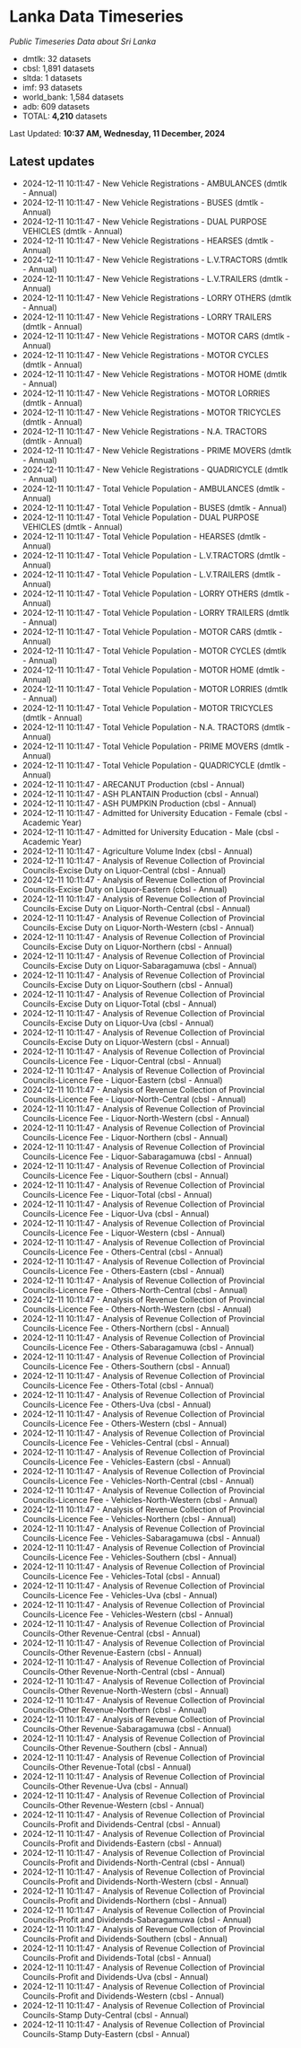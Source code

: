 # Lanka Data Timeseries
*Public Timeseries Data about Sri Lanka*

* dmtlk: 32 datasets
* cbsl: 1,891 datasets
* sltda: 1 datasets
* imf: 93 datasets
* world_bank: 1,584 datasets
* adb: 609 datasets
* TOTAL: **4,210** datasets

Last Updated: **10:37 AM, Wednesday, 11 December, 2024**

## Latest updates

* 2024-12-11 10:11:47 - New Vehicle Registrations - AMBULANCES (dmtlk - Annual)
* 2024-12-11 10:11:47 - New Vehicle Registrations - BUSES (dmtlk - Annual)
* 2024-12-11 10:11:47 - New Vehicle Registrations - DUAL PURPOSE VEHICLES (dmtlk - Annual)
* 2024-12-11 10:11:47 - New Vehicle Registrations - HEARSES (dmtlk - Annual)
* 2024-12-11 10:11:47 - New Vehicle Registrations - L.V.TRACTORS (dmtlk - Annual)
* 2024-12-11 10:11:47 - New Vehicle Registrations - L.V.TRAILERS (dmtlk - Annual)
* 2024-12-11 10:11:47 - New Vehicle Registrations - LORRY OTHERS (dmtlk - Annual)
* 2024-12-11 10:11:47 - New Vehicle Registrations - LORRY TRAILERS (dmtlk - Annual)
* 2024-12-11 10:11:47 - New Vehicle Registrations - MOTOR CARS (dmtlk - Annual)
* 2024-12-11 10:11:47 - New Vehicle Registrations - MOTOR CYCLES (dmtlk - Annual)
* 2024-12-11 10:11:47 - New Vehicle Registrations - MOTOR HOME (dmtlk - Annual)
* 2024-12-11 10:11:47 - New Vehicle Registrations - MOTOR LORRIES (dmtlk - Annual)
* 2024-12-11 10:11:47 - New Vehicle Registrations - MOTOR TRICYCLES (dmtlk - Annual)
* 2024-12-11 10:11:47 - New Vehicle Registrations - N.A. TRACTORS (dmtlk - Annual)
* 2024-12-11 10:11:47 - New Vehicle Registrations - PRIME MOVERS (dmtlk - Annual)
* 2024-12-11 10:11:47 - New Vehicle Registrations - QUADRICYCLE (dmtlk - Annual)
* 2024-12-11 10:11:47 - Total Vehicle Population - AMBULANCES (dmtlk - Annual)
* 2024-12-11 10:11:47 - Total Vehicle Population - BUSES (dmtlk - Annual)
* 2024-12-11 10:11:47 - Total Vehicle Population - DUAL PURPOSE VEHICLES (dmtlk - Annual)
* 2024-12-11 10:11:47 - Total Vehicle Population - HEARSES (dmtlk - Annual)
* 2024-12-11 10:11:47 - Total Vehicle Population - L.V.TRACTORS (dmtlk - Annual)
* 2024-12-11 10:11:47 - Total Vehicle Population - L.V.TRAILERS (dmtlk - Annual)
* 2024-12-11 10:11:47 - Total Vehicle Population - LORRY OTHERS (dmtlk - Annual)
* 2024-12-11 10:11:47 - Total Vehicle Population - LORRY TRAILERS (dmtlk - Annual)
* 2024-12-11 10:11:47 - Total Vehicle Population - MOTOR CARS (dmtlk - Annual)
* 2024-12-11 10:11:47 - Total Vehicle Population - MOTOR CYCLES (dmtlk - Annual)
* 2024-12-11 10:11:47 - Total Vehicle Population - MOTOR HOME (dmtlk - Annual)
* 2024-12-11 10:11:47 - Total Vehicle Population - MOTOR LORRIES (dmtlk - Annual)
* 2024-12-11 10:11:47 - Total Vehicle Population - MOTOR TRICYCLES (dmtlk - Annual)
* 2024-12-11 10:11:47 - Total Vehicle Population - N.A. TRACTORS (dmtlk - Annual)
* 2024-12-11 10:11:47 - Total Vehicle Population - PRIME MOVERS (dmtlk - Annual)
* 2024-12-11 10:11:47 - Total Vehicle Population - QUADRICYCLE (dmtlk - Annual)
* 2024-12-11 10:11:47 - ARECANUT Production (cbsl - Annual)
* 2024-12-11 10:11:47 - ASH PLANTAIN Production (cbsl - Annual)
* 2024-12-11 10:11:47 - ASH PUMPKIN Production (cbsl - Annual)
* 2024-12-11 10:11:47 - Admitted for University Education - Female (cbsl - Academic Year)
* 2024-12-11 10:11:47 - Admitted for University Education - Male (cbsl - Academic Year)
* 2024-12-11 10:11:47 - Agriculture Volume Index (cbsl - Annual)
* 2024-12-11 10:11:47 - Analysis of Revenue Collection of Provincial Councils-Excise Duty on Liquor-Central (cbsl - Annual)
* 2024-12-11 10:11:47 - Analysis of Revenue Collection of Provincial Councils-Excise Duty on Liquor-Eastern (cbsl - Annual)
* 2024-12-11 10:11:47 - Analysis of Revenue Collection of Provincial Councils-Excise Duty on Liquor-North-Central (cbsl - Annual)
* 2024-12-11 10:11:47 - Analysis of Revenue Collection of Provincial Councils-Excise Duty on Liquor-North-Western (cbsl - Annual)
* 2024-12-11 10:11:47 - Analysis of Revenue Collection of Provincial Councils-Excise Duty on Liquor-Northern (cbsl - Annual)
* 2024-12-11 10:11:47 - Analysis of Revenue Collection of Provincial Councils-Excise Duty on Liquor-Sabaragamuwa (cbsl - Annual)
* 2024-12-11 10:11:47 - Analysis of Revenue Collection of Provincial Councils-Excise Duty on Liquor-Southern (cbsl - Annual)
* 2024-12-11 10:11:47 - Analysis of Revenue Collection of Provincial Councils-Excise Duty on Liquor-Total (cbsl - Annual)
* 2024-12-11 10:11:47 - Analysis of Revenue Collection of Provincial Councils-Excise Duty on Liquor-Uva (cbsl - Annual)
* 2024-12-11 10:11:47 - Analysis of Revenue Collection of Provincial Councils-Excise Duty on Liquor-Western (cbsl - Annual)
* 2024-12-11 10:11:47 - Analysis of Revenue Collection of Provincial Councils-Licence Fee - Liquor-Central (cbsl - Annual)
* 2024-12-11 10:11:47 - Analysis of Revenue Collection of Provincial Councils-Licence Fee - Liquor-Eastern (cbsl - Annual)
* 2024-12-11 10:11:47 - Analysis of Revenue Collection of Provincial Councils-Licence Fee - Liquor-North-Central (cbsl - Annual)
* 2024-12-11 10:11:47 - Analysis of Revenue Collection of Provincial Councils-Licence Fee - Liquor-North-Western (cbsl - Annual)
* 2024-12-11 10:11:47 - Analysis of Revenue Collection of Provincial Councils-Licence Fee - Liquor-Northern (cbsl - Annual)
* 2024-12-11 10:11:47 - Analysis of Revenue Collection of Provincial Councils-Licence Fee - Liquor-Sabaragamuwa (cbsl - Annual)
* 2024-12-11 10:11:47 - Analysis of Revenue Collection of Provincial Councils-Licence Fee - Liquor-Southern (cbsl - Annual)
* 2024-12-11 10:11:47 - Analysis of Revenue Collection of Provincial Councils-Licence Fee - Liquor-Total (cbsl - Annual)
* 2024-12-11 10:11:47 - Analysis of Revenue Collection of Provincial Councils-Licence Fee - Liquor-Uva (cbsl - Annual)
* 2024-12-11 10:11:47 - Analysis of Revenue Collection of Provincial Councils-Licence Fee - Liquor-Western (cbsl - Annual)
* 2024-12-11 10:11:47 - Analysis of Revenue Collection of Provincial Councils-Licence Fee - Others-Central (cbsl - Annual)
* 2024-12-11 10:11:47 - Analysis of Revenue Collection of Provincial Councils-Licence Fee - Others-Eastern (cbsl - Annual)
* 2024-12-11 10:11:47 - Analysis of Revenue Collection of Provincial Councils-Licence Fee - Others-North-Central (cbsl - Annual)
* 2024-12-11 10:11:47 - Analysis of Revenue Collection of Provincial Councils-Licence Fee - Others-North-Western (cbsl - Annual)
* 2024-12-11 10:11:47 - Analysis of Revenue Collection of Provincial Councils-Licence Fee - Others-Northern (cbsl - Annual)
* 2024-12-11 10:11:47 - Analysis of Revenue Collection of Provincial Councils-Licence Fee - Others-Sabaragamuwa (cbsl - Annual)
* 2024-12-11 10:11:47 - Analysis of Revenue Collection of Provincial Councils-Licence Fee - Others-Southern (cbsl - Annual)
* 2024-12-11 10:11:47 - Analysis of Revenue Collection of Provincial Councils-Licence Fee - Others-Total (cbsl - Annual)
* 2024-12-11 10:11:47 - Analysis of Revenue Collection of Provincial Councils-Licence Fee - Others-Uva (cbsl - Annual)
* 2024-12-11 10:11:47 - Analysis of Revenue Collection of Provincial Councils-Licence Fee - Others-Western (cbsl - Annual)
* 2024-12-11 10:11:47 - Analysis of Revenue Collection of Provincial Councils-Licence Fee - Vehicles-Central (cbsl - Annual)
* 2024-12-11 10:11:47 - Analysis of Revenue Collection of Provincial Councils-Licence Fee - Vehicles-Eastern (cbsl - Annual)
* 2024-12-11 10:11:47 - Analysis of Revenue Collection of Provincial Councils-Licence Fee - Vehicles-North-Central (cbsl - Annual)
* 2024-12-11 10:11:47 - Analysis of Revenue Collection of Provincial Councils-Licence Fee - Vehicles-North-Western (cbsl - Annual)
* 2024-12-11 10:11:47 - Analysis of Revenue Collection of Provincial Councils-Licence Fee - Vehicles-Northern (cbsl - Annual)
* 2024-12-11 10:11:47 - Analysis of Revenue Collection of Provincial Councils-Licence Fee - Vehicles-Sabaragamuwa (cbsl - Annual)
* 2024-12-11 10:11:47 - Analysis of Revenue Collection of Provincial Councils-Licence Fee - Vehicles-Southern (cbsl - Annual)
* 2024-12-11 10:11:47 - Analysis of Revenue Collection of Provincial Councils-Licence Fee - Vehicles-Total (cbsl - Annual)
* 2024-12-11 10:11:47 - Analysis of Revenue Collection of Provincial Councils-Licence Fee - Vehicles-Uva (cbsl - Annual)
* 2024-12-11 10:11:47 - Analysis of Revenue Collection of Provincial Councils-Licence Fee - Vehicles-Western (cbsl - Annual)
* 2024-12-11 10:11:47 - Analysis of Revenue Collection of Provincial Councils-Other Revenue-Central (cbsl - Annual)
* 2024-12-11 10:11:47 - Analysis of Revenue Collection of Provincial Councils-Other Revenue-Eastern (cbsl - Annual)
* 2024-12-11 10:11:47 - Analysis of Revenue Collection of Provincial Councils-Other Revenue-North-Central (cbsl - Annual)
* 2024-12-11 10:11:47 - Analysis of Revenue Collection of Provincial Councils-Other Revenue-North-Western (cbsl - Annual)
* 2024-12-11 10:11:47 - Analysis of Revenue Collection of Provincial Councils-Other Revenue-Northern (cbsl - Annual)
* 2024-12-11 10:11:47 - Analysis of Revenue Collection of Provincial Councils-Other Revenue-Sabaragamuwa (cbsl - Annual)
* 2024-12-11 10:11:47 - Analysis of Revenue Collection of Provincial Councils-Other Revenue-Southern (cbsl - Annual)
* 2024-12-11 10:11:47 - Analysis of Revenue Collection of Provincial Councils-Other Revenue-Total (cbsl - Annual)
* 2024-12-11 10:11:47 - Analysis of Revenue Collection of Provincial Councils-Other Revenue-Uva (cbsl - Annual)
* 2024-12-11 10:11:47 - Analysis of Revenue Collection of Provincial Councils-Other Revenue-Western (cbsl - Annual)
* 2024-12-11 10:11:47 - Analysis of Revenue Collection of Provincial Councils-Profit and Dividends-Central (cbsl - Annual)
* 2024-12-11 10:11:47 - Analysis of Revenue Collection of Provincial Councils-Profit and Dividends-Eastern (cbsl - Annual)
* 2024-12-11 10:11:47 - Analysis of Revenue Collection of Provincial Councils-Profit and Dividends-North-Central (cbsl - Annual)
* 2024-12-11 10:11:47 - Analysis of Revenue Collection of Provincial Councils-Profit and Dividends-North-Western (cbsl - Annual)
* 2024-12-11 10:11:47 - Analysis of Revenue Collection of Provincial Councils-Profit and Dividends-Northern (cbsl - Annual)
* 2024-12-11 10:11:47 - Analysis of Revenue Collection of Provincial Councils-Profit and Dividends-Sabaragamuwa (cbsl - Annual)
* 2024-12-11 10:11:47 - Analysis of Revenue Collection of Provincial Councils-Profit and Dividends-Southern (cbsl - Annual)
* 2024-12-11 10:11:47 - Analysis of Revenue Collection of Provincial Councils-Profit and Dividends-Total (cbsl - Annual)
* 2024-12-11 10:11:47 - Analysis of Revenue Collection of Provincial Councils-Profit and Dividends-Uva (cbsl - Annual)
* 2024-12-11 10:11:47 - Analysis of Revenue Collection of Provincial Councils-Profit and Dividends-Western (cbsl - Annual)
* 2024-12-11 10:11:47 - Analysis of Revenue Collection of Provincial Councils-Stamp Duty-Central (cbsl - Annual)
* 2024-12-11 10:11:47 - Analysis of Revenue Collection of Provincial Councils-Stamp Duty-Eastern (cbsl - Annual)